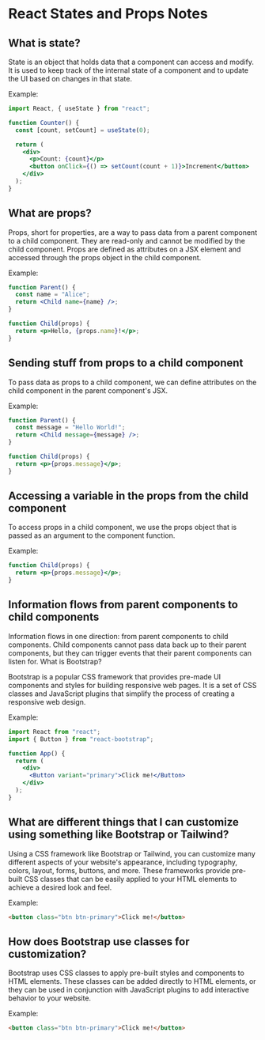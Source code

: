 # React States and Props Notes

## What is state?

State is an object that holds data that a component can access and modify. It is used to keep track of the internal state of a component and to update the UI based on changes in that state.

Example:

```jsx
import React, { useState } from "react";

function Counter() {
  const [count, setCount] = useState(0);

  return (
    <div>
      <p>Count: {count}</p>
      <button onClick={() => setCount(count + 1)}>Increment</button>
    </div>
  );
}
```

## What are props?

Props, short for properties, are a way to pass data from a parent component to a child component. They are read-only and cannot be modified by the child component. Props are defined as attributes on a JSX element and accessed through the props object in the child component.

Example:

```jsx
function Parent() {
  const name = "Alice";
  return <Child name={name} />;
}

function Child(props) {
  return <p>Hello, {props.name}!</p>;
}
```

## Sending stuff from props to a child component

To pass data as props to a child component, we can define attributes on the child component in the parent component's JSX.

Example:

```jsx
function Parent() {
  const message = "Hello World!";
  return <Child message={message} />;
}

function Child(props) {
  return <p>{props.message}</p>;
}
```

## Accessing a variable in the props from the child component

To access props in a child component, we use the props object that is passed as an argument to the component function.

Example:

```jsx
function Child(props) {
  return <p>{props.message}</p>;
}
```

## Information flows from parent components to child components

Information flows in one direction: from parent components to child components. Child components cannot pass data back up to their parent components, but they can trigger events that their parent components can listen for.
What is Bootstrap?

Bootstrap is a popular CSS framework that provides pre-made UI components and styles for building responsive web pages. It is a set of CSS classes and JavaScript plugins that simplify the process of creating a responsive web design.

Example:

```jsx
import React from "react";
import { Button } from "react-bootstrap";

function App() {
  return (
    <div>
      <Button variant="primary">Click me!</Button>
    </div>
  );
}
```

## What are different things that I can customize using something like Bootstrap or Tailwind?

Using a CSS framework like Bootstrap or Tailwind, you can customize many different aspects of your website's appearance, including typography, colors, layout, forms, buttons, and more. These frameworks provide pre-built CSS classes that can be easily applied to your HTML elements to achieve a desired look and feel.

Example:

```html
<button class="btn btn-primary">Click me!</button>
```

## How does Bootstrap use classes for customization?

Bootstrap uses CSS classes to apply pre-built styles and components to HTML elements. These classes can be added directly to HTML elements, or they can be used in conjunction with JavaScript plugins to add interactive behavior to your website.

Example:

```html
<button class="btn btn-primary">Click me!</button>
```
